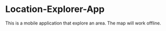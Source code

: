 # Location-Explorer-App
This is a mobile application that explore an area. The map will work offline.
